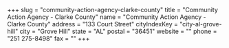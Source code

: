 +++
slug = "community-action-agency-clarke-county"
title = "Community Action Agency - Clarke County"
name = "Community Action Agency - Clarke County"
address = "133 Court Street"
cityIndexKey = "city-al-grove-hill"
city = "Grove Hill"
state = "AL"
postal = "36451"
website = ""
phone = "251 275-8498"
fax = ""
+++
